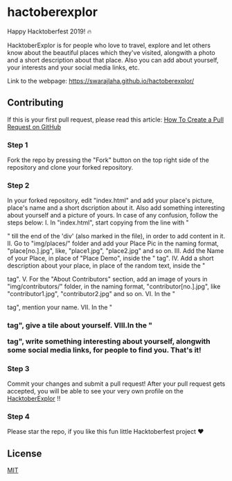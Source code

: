 # hactoberexplor
Happy Hacktoberfest 2019! 🔥 

HacktoberExplor is for people who love to travel, explore and let others know about the beautiful places which they've visited, alongwith a photo and a short description about that place. Also you can add about yourself, your interests and your social media links, etc. 

Link to the webpage: https://swarajlaha.github.io/hactoberexplor/

## Contributing

If this is your first pull request, please read this article: [How To Create a Pull Request on GitHub](https://www.digitalocean.com/community/tutorials/how-to-create-a-pull-request-on-github)

### Step 1

Fork the repo by pressing the "Fork" button on the top right side of the
repository and clone your forked repository.

### Step 2

In your forked repository, edit "index.html" and add your place's picture, place's name and a short dscription about it. Also add something interesting about yourself and a picture of yours. In case of any confusion, follow the steps below:
    I.   In "index.html", start copying from the line with "<div class="col-1-of-3">" till the end of the 'div' (also        marked in the file), in order to add content in it.
    II.  Go to "img/places/" folder and add your Place Pic in the naming format, "place[no.].jpg", like, "place1.jpg",             "place2.jpg" and so on.
    III. Add the Name of your Place, in place of "Place Demo", inside the "<span> tag".
    IV.  Add a short description about your place, in place of the random text, inside the "<p> tag".
    V.   For the "About Contributors" section, add an image of yours in "img/contributors/" folder, in the naming            format, "contributor[no.].jpg", like "contributor1.jpg", "contributor2.jpg" and so on. 
    VI.  In the "<figcaption> tag", mention your name.
    VII. In the "<h3> tag", give a tile about yourself.
    VIII.In the "<p> tag", write something interesting about yourself, alongwith some social media links, for people to      find you.
         That's it!

### Step 3 

Commit your changes and submit a pull request! After your pull request gets accepted, you will be able to see your very own profile on the [HacktoberExplor](https://swarajlaha.github.io/hactoberexplor/) !!

### Step 4

Please star the repo, if you like this fun little Hacktoberfest project :heart:

## License

[MIT](LICENSE)